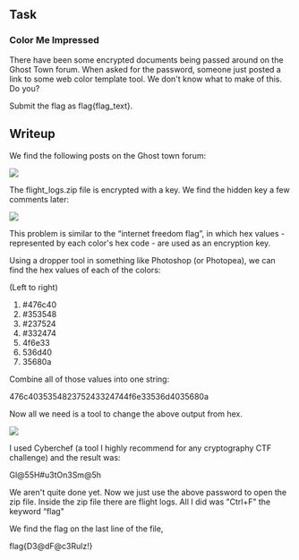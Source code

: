 ## Task
### Color Me Impressed

 There have been some encrypted documents being passed around on the Ghost Town forum. When asked for the password, someone just posted a link to some web color template tool. We don't know what to make of this. Do you?

Submit the flag as flag{flag_text}.

## Writeup
We find the following posts on the Ghost town forum:

![](https://imgur.com/dY51jVP.png)

The flight_logs.zip file is encrypted with a key. We find the hidden key a few comments later:

![](https://imgur.com/rGp5wrh.png)

This problem is similar to the “internet freedom flag”, in which hex values - represented by each color's hex code - are used as an encryption key.

Using a dropper tool in something like Photoshop (or Photopea), we can find the hex values of each of the colors:

(Left to right)

1.  #476c40
2.  #353548
3.  #237524
4.  #332474
5.  4f6e33
6.  536d40
7.  35680a

Combine all of those values into one string:

 476c403535482375243324744f6e33536d4035680a

Now all we need is  a tool to change the above output from hex.

![](https://imgur.com/MXzcRpg.jpg)


I used Cyberchef (a tool I highly recommend for any cryptography CTF challenge) and the result was:

Gl@55H#u$3$tOn3Sm@5h

We aren't quite done yet. Now we just use the above password to open the zip file. Inside the zip file there are flight logs. All I did was "Ctrl+F" the keyword “flag"

We find the flag on the last line of the file,

flag{D3@dF@c3Rulz!}
